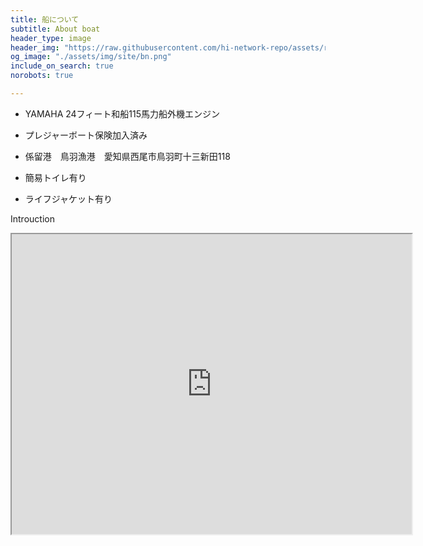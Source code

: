 ```yaml
---
title: 船について
subtitle: About boat
header_type: image
header_img: "https://raw.githubusercontent.com/hi-network-repo/assets/refs/heads/main/hi-network-repo.github.io/assets/image/IMG_3308.JPG"
og_image: "./assets/img/site/bn.png"
include_on_search: true
norobots: true

---
```


- YAMAHA 24フィート和船115馬力船外機エンジン

- プレジャーボート保険加入済み

- 係留港　鳥羽漁港　愛知県西尾市鳥羽町十三新田118

- 簡易トイレ有り

- ライフジャケット有り

Introuction

<iframe src="https://drive.google.com/file/d/1sMLdLAfUfnBDIVJLTzBPKiystm0mzOgf/preview" width="640" height="480" allow="autoplay"></iframe>
